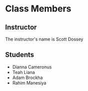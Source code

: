 # Class Members

## Instructor

The instructor's name is Scott Dossey

## Students

* Dianna Cameronus
* Teah Liana
* Adam Brockha
* Rahim Manesiya